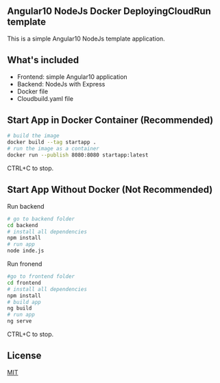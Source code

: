 ## Angular10 NodeJs Docker DeployingCloudRun template

This is a simple Angular10 NodeJs template application.

## What's included
 - Frontend: simple Angular10 application
 - Backend: NodeJs with Express
 - Docker file
 - Cloudbuild.yaml file

## Start App in Docker Container (Recommended)
```bash
# build the image
docker build --tag startapp .
# run the image as a container
docker run --publish 8080:8080 startapp:latest
```

CTRL+C to stop.

## Start App Without Docker (Not Recommended)
Run backend
```bash
# go to backend folder
cd backend
# install all dependencies
npm install
# run app
node inde.js
```

Run fronend

```bash
#go to frontend folder
cd frontend
# install all dependencies
npm install
# build app
ng build
# run app
ng serve
```
CTRL+C to stop.
    
## License
[MIT](https://choosealicense.com/licenses/mit/)
